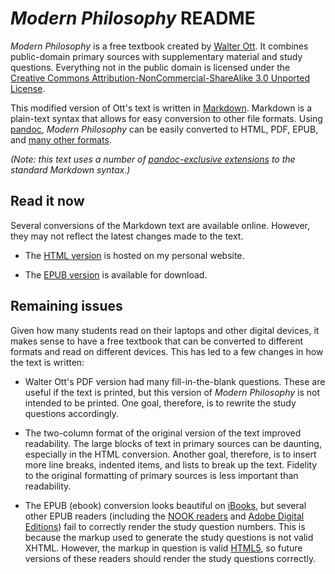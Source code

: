 # _Modern Philosophy_ README

_Modern Philosophy_ is a free textbook created by [Walter Ott](https://filebox.vt.edu/users/ottw/ott.htm).  It combines public-domain primary sources with supplementary material and study questions. Everything not in the public domain is licensed under the [Creative Commons Attribution-NonCommercial-ShareAlike 3.0 Unported License](http://creativecommons.org/licenses/by-nc-sa/3.0/).

This modified version of Ott's text is written in [Markdown](http://daringfireball.net/projects/markdown/).  Markdown is a plain-text syntax that allows for easy conversion to other file formats.  Using [pandoc](http://johnmacfarlane.net/pandoc/), _Modern Philosophy_ can be easily converted to HTML, PDF, EPUB, and [many other formats](http://johnmacfarlane.net/pandoc/README.html#options).

_(Note: this text uses a number of [pandoc-exclusive extensions](http://johnmacfarlane.net/pandoc/README.html#pandocs-markdown) to the standard Markdown syntax.)_

## Read it now

Several conversions of the Markdown text are available online.  However, they may not reflect the latest changes made to the text.

- The [HTML version](http://uweb.ucsb.edu/~adunn/modernphilosophy.html) is hosted on my personal website.

- The [EPUB version](http://uweb.ucsb.edu/~adunn/modernphilosophy.epub) is available for download.

## Remaining issues

Given how many students read on their laptops and other digital devices, it makes sense to have a free textbook that can be converted to different formats and read on different devices.  This has led to a few changes in how the text is written:

- Walter Ott's PDF version had many fill-in-the-blank questions.  These are useful if the text is printed, but this version of _Modern Philosophy_ is not intended to be printed.  One goal, therefore, is to rewrite the study questions accordingly.

- The two-column format of the original version of the text improved readability.  The large blocks of text in primary sources can be daunting, especially in the HTML conversion.  Another goal, therefore, is to insert more line breaks, indented items, and lists to break up the text.  Fidelity to the original formatting of primary sources is less important than readability.

- The EPUB (ebook) conversion looks beautiful on [iBooks](https://www.apple.com/ipad/built-in-apps/#ibooks), but several other EPUB readers (including the [NOOK readers](https://www.barnesandnoble.com/u/nook/379003208) and [Adobe Digital Editions](http://www.adobe.com/products/digitaleditions/)) fail to correctly render the study question numbers.  This is because the markup used to generate the study questions is not valid XHTML.  However, the markup in question is valid [HTML5](http://dev.w3.org/html5/spec/the-ol-element.html#the-ol-element), so future versions of these readers should render the study questions correctly.